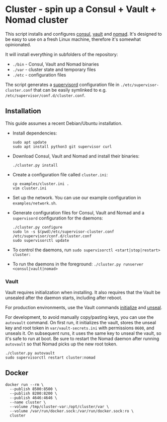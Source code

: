 # Cluster - spin up a Consul + Vault + Nomad cluster
This script installs and configures [consul][], [vault][] and [nomad][]. It's
designed to be easy to use on a fresh Linux machine, therefore it's somewhat
opinionated.

It will install everything in subfolders of the repository:
* `./bin` - Consul, Vault and Nomad binaries
* `./var` - cluster state and temporary files
* `./etc` - configuration files

The script generates a [supervisord][] configuration file in
`./etc/supervisor-cluster.conf` that can be easily symlinked to e.g.
`/etc/supervisor/conf.d/cluster.conf`.

[consul]: https://www.consul.io/
[vault]: https://www.vaultproject.io/
[nomad]: https://www.nomadproject.io/
[supervisord]: http://supervisord.org/


## Installation
This guide assumes a recent Debian/Ubuntu installation.

* Install dependencies:
    ```shell
    sudo apt update
    sudo apt install python3 git supervisor curl
    ```

* Download Consul, Vault and Nomad and install their binaries:
    ```shell
    ./cluster.py install
    ```

* Create a configuration file called `cluster.ini`:
    ```shell
    cp examples/cluster.ini .
    vim cluster.ini
    ```

* Set up the network. You can use our example configuration in `examples/network.sh`.

* Generate configuration files for Consul, Vault and Nomad and a `supervisord`
  configuration for the daemons:
    ```shell
    ./cluster.py configure
    sudo ln -s $(pwd)/etc/supervisor-cluster.conf /etc/supervisor/conf.d/cluster.conf
    sudo supervisorctl update
    ```

* To control the daemons, run `sudo supervisorctl <start|stop|restart>
  cluster:`

* To run the daemons in the foreground: `./cluster.py runserver
  <consul|vault|nomad>`

### Vault
Vault requires initialization when installing. It also requires that the Vault
be unsealed after the daemon starts, including after reboot.

For production environments, use the Vault commands [initialize][] and
[unseal][].

For development, to avoid manually copy/pasting keys, you can use the
`autovault` command. On first run, it initializes the vault, stores the unseal
key and root token in `var/vault-secrets.ini` with permissions `0600`, and
unseals it. On subsequent runs, it uses the same key to unseal the vault, so
it's safe to run at boot. Be sure to restart the Nomad daemon after running
`autovault` so that Nomad picks up the new root token.

```shell
./cluster.py autovault
sudo supervisorctl restart cluster:nomad
```


[initialize]: https://www.vaultproject.io/docs/commands/operator/init.html
[unseal]: https://www.vaultproject.io/docs/commands/operator/unseal.html


## Docker
```shell
docker run --rm \
  --publish 8500:8500 \
  --publish 8200:8200 \
  --publish 4646:4646 \
  --name cluster \
  --volume /tmp/cluster-var:/opt/cluster/var \
  --volume /var/run/docker.sock:/var/run/docker.sock:ro \
  cluster
```
